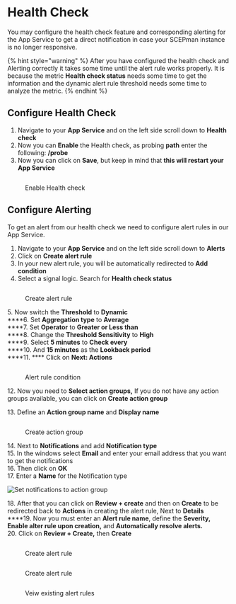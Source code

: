 # Health Check

You may configure the health check feature and corresponding alerting for the App Service to get a direct notification in case your SCEPman instance is no longer responsive.

{% hint style="warning" %}
After you have configured the health check and Alerting correctly it takes some time until the alert rule works properly. It is because the metric **Health check status** needs some time to get the information and the dynamic alert rule threshold needs some time to analyze the metric.
{% endhint %}

## Configure Health Check

1. Navigate to your **App Service** and on the left side scroll down to **Health check**
2. Now you can **Enable** the Health check, as probing **path** enter the following: **/probe**
3. Now you can click on **Save**, but keep in mind that **this will restart your App Service**

<figure><img src="../.gitbook/assets/2022-12-27 13_04_05.png" alt=""><figcaption><p>Enable Health check</p></figcaption></figure>

## Configure Alerting

To get an alert from our health check we need to configure alert rules in our App Service.

1. Navigate to your **App Service** and on the left side scroll down to **Alerts**
2. Click on **Create alert rule**
3. In your new alert rule, you will be automatically redirected to **Add condition**
4. Select a signal logic. Search for **Health check status**

<figure><img src="../.gitbook/assets/2022-12-27 12_13_22.png" alt=""><figcaption><p>Create alert rule</p></figcaption></figure>

5\. Now switch the **Threshold** to **Dynamic**\
\*\*\*\*6. Set **Aggregation type** to **Average**\
\*\*\*\*7. Set **Operator** to **Greater or Less than**\
\*\*\*\*8. Change the **Threshold Sensitivity** to **High**\
\*\*\*\*9. Select **5 minutes** to **Check every**\
\*\*\*\*10. And **15 minutes** as the **Lookback period**\
\*\*\*\*11. \*\*\*\* Click on **Next: Actions**

<figure><img src="../.gitbook/assets/2022-12-27 10_34_32.png" alt=""><figcaption><p>Alert rule condition</p></figcaption></figure>

12\. Now you need to **Select action groups,** If you do not have any action groups available, you can click on **Create action group**

13\. Define an **Action group name** and **Display name**

<figure><img src="../.gitbook/assets/2022-12-27 12_29_38.png" alt=""><figcaption><p>Create action group</p></figcaption></figure>

14\. Next to **Notifications** and add **Notification type**\
15\. In the windows select **Email** and enter your email address that you want to get the notifications\
16\. Then click on **OK**\
17\. Enter a **Name** for the Notification type

![Set notifications to action group](../.gitbook/assets/screen-shot-2021-01-19-at-11.11.40.png)

18\. After that you can click on **Review + create** and then on **Create** to be redirected back to **Actions** in creating the alert rule, Next to **Details**\
\*\*\*\*19. Now you must enter an **Alert rule name**, define the **Severity, Enable alter rule upon creation,** and **Automatically resolve alerts.**\
20\. Click on **Review + Create,** then **Create**

<figure><img src="../.gitbook/assets/2022-12-27 12_41_27.png" alt=""><figcaption><p>Create alert rule</p></figcaption></figure>

<figure><img src="../.gitbook/assets/2022-12-27 12_43_31.png" alt=""><figcaption><p>Create alert rule</p></figcaption></figure>

<figure><img src="../.gitbook/assets/2022-12-27 12_46_42.png" alt=""><figcaption><p>Veiw existing alert rules</p></figcaption></figure>

